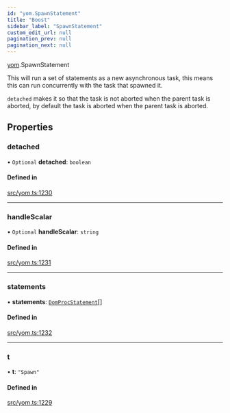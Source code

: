 ```yaml
---
id: "yom.SpawnStatement"
title: "Boost"
sidebar_label: "SpawnStatement"
custom_edit_url: null
pagination_prev: null
pagination_next: null
---
```


[yom](../namespaces/yom.md).SpawnStatement

This will run a set of statements as a new asynchronous task, this means this can
run concurrently with the task that spawned it.

`detached` makes it so that the task is not aborted when the parent task is aborted, by default
the task is aborted when the parent task is aborted.

## Properties

### detached

• `Optional` **detached**: `boolean`

#### Defined in

[src/yom.ts:1230](https://github.com/yolmio/boost/blob/b239488/src/yom.ts#L1230)

___

### handleScalar

• `Optional` **handleScalar**: `string`

#### Defined in

[src/yom.ts:1231](https://github.com/yolmio/boost/blob/b239488/src/yom.ts#L1231)

___

### statements

• **statements**: [`DomProcStatement`](../namespaces/yom.md#domprocstatement)[]

#### Defined in

[src/yom.ts:1232](https://github.com/yolmio/boost/blob/b239488/src/yom.ts#L1232)

___

### t

• **t**: ``"Spawn"``

#### Defined in

[src/yom.ts:1229](https://github.com/yolmio/boost/blob/b239488/src/yom.ts#L1229)
